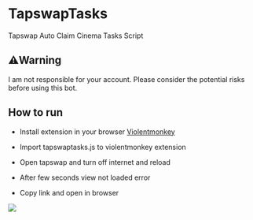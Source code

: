 # TapswapTasks
Tapswap Auto Claim Cinema Tasks Script 

## ⚠️Warning
I am not responsible for your account. Please consider the potential risks before using this bot.

## How to run
* Install extension in your browser [Violentmonkey](https://chromewebstore.google.com/detail/violentmonkey/jinjaccalgkegednnccohejagnlnfdag?hl=be)

* Import tapswaptasks.js to violentmonkey extension

* Open tapswap and turn off internet and reload

* After few seconds view not loaded error

* Copy link and open in browser


![](http://visit.parselecom.com/Api/Visit/1/458797)
